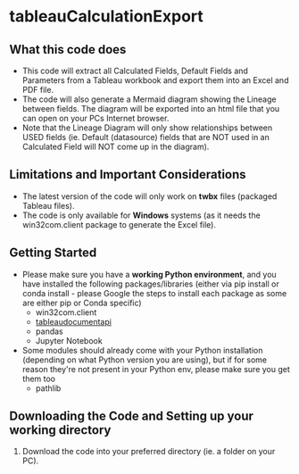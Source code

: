 # tableauCalculationExport

## What this code does
- This code will extract all Calculated Fields, Default Fields and Parameters from a Tableau workbook and export them into an Excel and PDF file.
- The code will also generate a Mermaid diagram showing the Lineage between fields. The diagram will be exported into an html file that you can open on your PCs Internet browser.
- Note that the Lineage Diagram will only show relationships between USED fields (ie. Default (datasource) fields that are NOT used in an Calculated Field will NOT come up in the diagram).

## Limitations and Important Considerations
- The latest version of the code will only work on **twbx** files (packaged Tableau files).
- The code is only available for **Windows** systems (as it needs the win32com.client package to generate the Excel file).

## Getting Started
- Please make sure you have a **working Python environment**, and you have installed the following packages/libraries (either via pip install or conda install - please Google the steps to install each package as some are either pip or Conda specific)
  - win32com.client
  - [tableaudocumentapi](https://tableau.github.io/document-api-python/docs/)
  - pandas
  - Jupyter Notebook
 - Some modules should already come with your Python installation (depending on what Python version you are using), but if for some reason they're not present in your Python env, please make sure you get them too
   - pathlib
  
## Downloading the Code and Setting up your working directory
1. Download the code into your preferred directory (ie. a folder on your PC).
  
 


